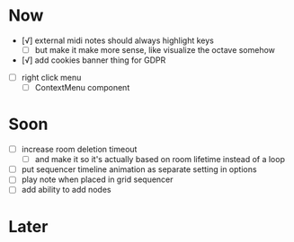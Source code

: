 # Now
- [√] external midi notes should always highlight keys
	- [ ] but make it make more sense, like visualize the octave somehow
- [√] add cookies banner thing for GDPR
- [ ] right click menu
	- [ ] ContextMenu component

# Soon
- [ ] increase room deletion timeout
	- [ ] and make it so it's actually based on room lifetime instead of a loop
- [ ] put sequencer timeline animation as separate setting in options
- [ ] play note when placed in grid sequencer
- [ ] add ability to add nodes

# Later
